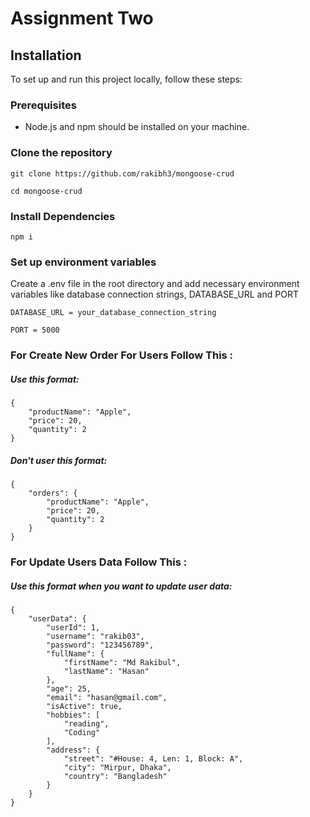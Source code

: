 # Assignment Two

## Installation

To set up and run this project locally, follow these steps:

### Prerequisites

- Node.js and npm should be installed on your machine.

### Clone the repository

```
git clone https://github.com/rakibh3/mongoose-crud

cd mongoose-crud
```

### Install Dependencies

```
npm i
```

### Set up environment variables

Create a .env file in the root directory and add necessary environment variables like database connection strings, DATABASE_URL and PORT

```
DATABASE_URL = your_database_connection_string

PORT = 5000
```

### For Create New Order For Users Follow This :

##### Use this format:

```
{
    "productName": "Apple",
    "price": 20,
    "quantity": 2
}
```

##### Don't user this format:

```
{
    "orders": {
        "productName": "Apple",
        "price": 20,
        "quantity": 2
    }
}
```

### For Update Users Data Follow This :

##### Use this format when you want to update user data:

```
{
    "userData": {
        "userId": 1,
        "username": "rakib03",
        "password": "123456789",
        "fullName": {
            "firstName": "Md Rakibul",
            "lastName": "Hasan"
        },
        "age": 25,
        "email": "hasan@gmail.com",
        "isActive": true,
        "hobbies": [
            "reading",
            "Coding"
        ],
        "address": {
            "street": "#House: 4, Len: 1, Block: A",
            "city": "Mirpur, Dhaka",
            "country": "Bangladesh"
        }
    }
}
```
